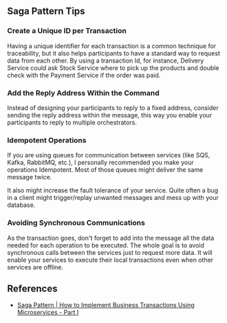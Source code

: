 ## Saga Pattern Tips
### Create a Unique ID per Transaction

Having a unique identifier for each transaction is a common technique for traceability, but it also helps participants to have a standard way to request data from each other. By using a transaction Id, for instance, Delivery Service could ask Stock Service where to pick up the products and double check with the Payment Service if the order was paid.
### Add the Reply Address Within the Command

Instead of designing your participants to reply to a fixed address, consider sending the reply address within the message, this way you enable your participants to reply to multiple orchestrators.
### Idempotent Operations

If you are using queues for communication between services (like SQS, Kafka, RabbitMQ, etc.), I personally recommended you make your operations Idempotent. Most of those queues might deliver the same message twice.

It also might increase the fault tolerance of your service. Quite often a bug in a client might trigger/replay unwanted messages and mess up with your database.
### Avoiding Synchronous Communications

As the transaction goes, don't forget to add into the message all the data needed for each operation to be executed. The whole goal is to avoid synchronous calls between the services just to request more data. It will enable your services to execute their local transactions even when other services are offline.

## References
* [Saga Pattern | How to Implement Business Transactions Using Microservices - Part I](https://dzone.com/articles/saga-pattern-how-to-implement-business-transaction)